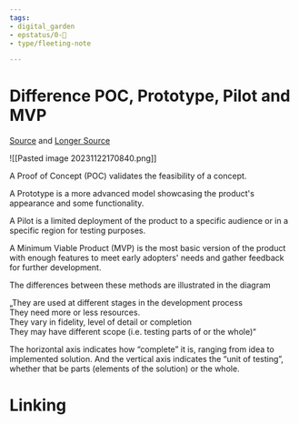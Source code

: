 ```yaml
---
tags: 
- digital_garden
- epstatus/0-🌰
- type/fleeting-note

---
```

# Difference POC, Prototype, Pilot and MVP
[Source](https://www.linkedin.com/posts/marcellvollmer_innovation-tech-cloud-activity-7132947478651232256-9rUo?utm_source=share&utm_medium=member_desktop) and [Longer Source](https://www.nesta.org.uk/blog/proof-of-concept-prototype-pilot-mvp-whats-in-a-name/)

![[Pasted image 20231122170840.png]]

A Proof of Concept (POC) validates the feasibility of a concept.  
  
A Prototype is a more advanced model showcasing the product's appearance and some functionality.  
  
A Pilot is a limited deployment of the product to a specific audience or in a specific region for testing purposes.  
  
A Minimum Viable Product (MVP) is the most basic version of the product with enough features to meet early adopters' needs and gather feedback for further development.  
  
  
The differences between these methods are illustrated in the diagram  
  
„They are used at different stages in the development process  
They need more or less resources.  
They vary in fidelity, level of detail or completion  
They may have different scope (i.e. testing parts of or the whole)“  
  
The horizontal axis indicates how “complete” it is, ranging from idea to implemented solution. And the vertical axis indicates the “unit of testing”, whether that be parts (elements of the solution) or the whole.

# Linking


